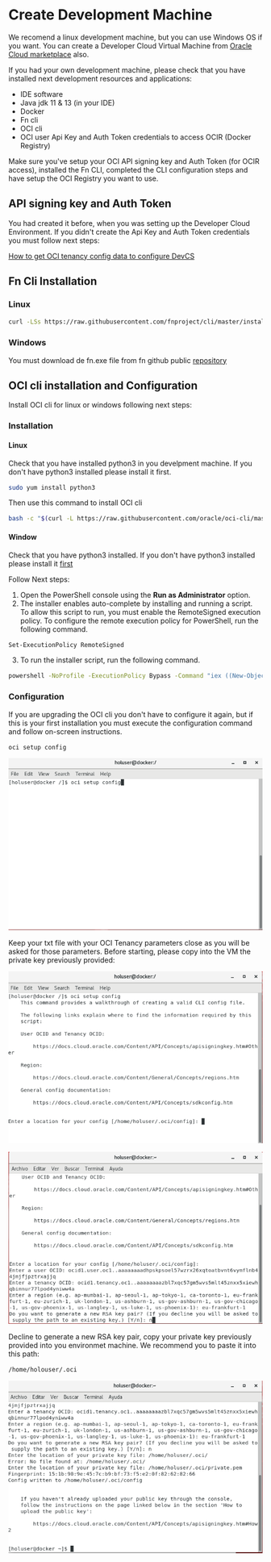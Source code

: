 # Create Development Machine
We recomend a linux development machine, but you can use Windows OS if you want. 
You can create a Developer Cloud Virtual Machine from [<span class="underline">Oracle Cloud marketplace</span>](https://github.com/oraclespainpresales/GigisPizzaHOL/blob/master/devmachine-marketplace.md) also.

If you had your own development machine, please check that you have installed next development resources and applications:

- IDE software
- Java jdk 11 & 13 (in your IDE)
- Docker
- Fn cli
- OCI cli
- OCI user Api Key and Auth Token credentials to access OCIR (Docker Registry)

Make sure you've setup your OCI API signing key and Auth Token (for OCIR access), installed the Fn CLI, completed the CLI configuration steps and have setup the OCI Registry you want to use.

## API signing key and Auth Token
You had created it before, when you was setting up the Developer Cloud Environment. If you didn't create the Api Key and Auth Token credentials you must follow next steps:

[<span class="underline">How to get OCI tenancy config data to configure DevCS</span>](https://github.com/oraclespainpresales/GigisPizzaHOL/blob/master/gigis-serverless-HOL.md#how-to-get-oci-tenancy-config-data)

## Fn Cli Installation
### Linux
```sh
curl -LSs https://raw.githubusercontent.com/fnproject/cli/master/install | sh
```
### Windows
You must download de fn.exe file from fn github public [repository](https://github.com/fnproject/cli/releases)

## OCI cli installation and Configuration
Install OCI cli for linux or windows following next steps:
### Installation
#### Linux
Check that you have installed python3 in you develpment machine. If you don't have python3 installed please install it first.
```sh
sudo yum install python3
```
Then use this command to install OCI cli
```sh
bash -c "$(curl -L https://raw.githubusercontent.com/oracle/oci-cli/master/scripts/install/install.sh)"
```
#### Window
Check that you have python3 installed. If you don't have python3 installed please install it [first](https://www.python.org/downloads/)

Follow Next steps:
1. Open the PowerShell console using the **Run as Administrator** option.
2. The installer enables auto-complete by installing and running a script. To allow this script to run, you must enable the RemoteSigned execution policy. To configure the remote execution policy for PowerShell, run the following command.
```sh
Set-ExecutionPolicy RemoteSigned
```
3. To run the installer script, run the following command.
```sh
powershell -NoProfile -ExecutionPolicy Bypass -Command "iex ((New-Object System.Net.WebClient).DownloadString('https://raw.githubusercontent.com/oracle/oci-cli/master/scripts/install/install.ps1'))"
```
### Configuration
If you are upgrading the OCI cli you don't have to configure it again, but if this is your first installation you must execute the configuration command and follow on-screen instructions.
```sh
oci setup config
```
![](./media/image77.png)

Keep your txt file with your OCI Tenancy parameters close as you will be asked for those parameters. Before starting, please copy into the VM the private key previously provided:

![](./media/image78.png)

![](./media/image79.png)

Decline to generate a new RSA key pair, copy your private key previously provided into you environmet machine. We recommend you to paste it into this path:
```sh
/home/holouser/.oci
```
![](./media/image80.png)
